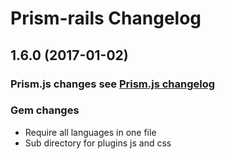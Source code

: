 # Prism-rails Changelog
## 1.6.0 (2017-01-02)
### Prism.js changes see [Prism.js changelog](https://github.com/PrismJS/prism/blob/gh-pages/CHANGELOG.md)

### Gem changes
* Require all languages in one file
* Sub directory for plugins js and css
